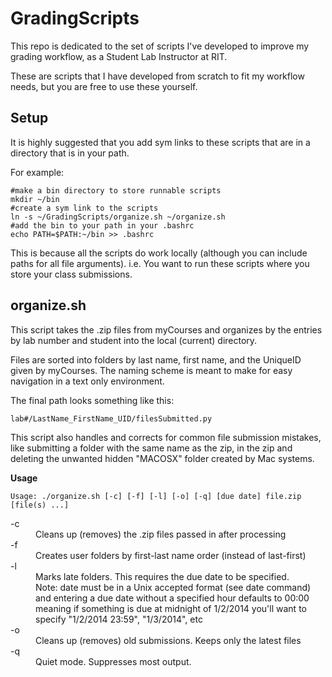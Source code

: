 GradingScripts
==============

This repo is dedicated to the set of scripts I've developed to improve my 
grading workflow, as a Student Lab Instructor at RIT.  

These are scripts that I have developed from scratch to fit my workflow needs,
but you are free to use these yourself.

Setup
-----
It is highly suggested that you add sym links to these scripts that are 
in a directory that is in your path.

For example:
```shell
#make a bin directory to store runnable scripts
mkdir ~/bin
#create a sym link to the scripts
ln -s ~/GradingScripts/organize.sh ~/organize.sh
#add the bin to your path in your .bashrc
echo PATH=$PATH:~/bin >> .bashrc
```
This is because all the scripts do work locally (although you can include paths
for all file arguments). i.e. You want to run these scripts where you store 
your class submissions.

organize.sh
-----------
This script takes the .zip files from myCourses and organizes by the entries
by lab number and student into the local (current) directory.

Files are sorted into folders by last name, first name, and the UniqueID given
by myCourses. The naming scheme is meant to make for easy navigation in a text
only environment.

The final path looks something like this:
```shell
lab#/LastName_FirstName_UID/filesSubmitted.py
```

This script also handles and corrects for common file submission mistakes, like
submitting a folder with the same name as the zip, in the zip and deleting the 
unwanted hidden "MACOSX" folder created by Mac systems.

**Usage**
```shell
Usage: ./organize.sh [-c] [-f] [-l] [-o] [-q] [due date] file.zip [file(s) ...]
```
<dl>
  <dt>-c</dt>
  <dd>Cleans up (removes) the .zip files passed in after processing</dd>
  <dt>-f</dt>
  <dd>Creates user folders by first-last name order (instead of last-first)</dd>
  <dt>-l</dt>
  <dd>Marks late folders. This requires the due date to be specified.</dd>
  <dd>Note: date must be in a Unix accepted format (see date command)</dd>
  <dd>and entering a due date without a specified hour defaults to 00:00 </dd>
  <dd>meaning if something is due at midnight of 1/2/2014 you'll want to</dd>
  <dd>specify "1/2/2014 23:59", "1/3/2014", etc</dd>
  <dt>-o</dt>
  <dd>Cleans up (removes) old submissions. Keeps only the latest files</dd>
  <dt>-q</dt>
  <dd>Quiet mode. Suppresses most output.</dd>
</dl>
